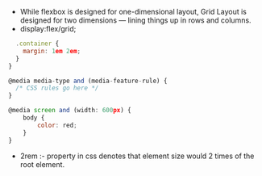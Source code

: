 * While flexbox is designed for one-dimensional layout, Grid Layout is designed for two dimensions — lining things up in rows and columns.
* display:flex/grid;

```js @media screen and (min-width: 800px) {
  .container {
    margin: 1em 2em;
  }
} 
```

```js
@media media-type and (media-feature-rule) {
  /* CSS rules go here */
}
```

```js
@media screen and (width: 600px) {
    body {
        color: red;
    }
}
```
* 2rem :- property in css denotes that element size would 2 times of the root element.

